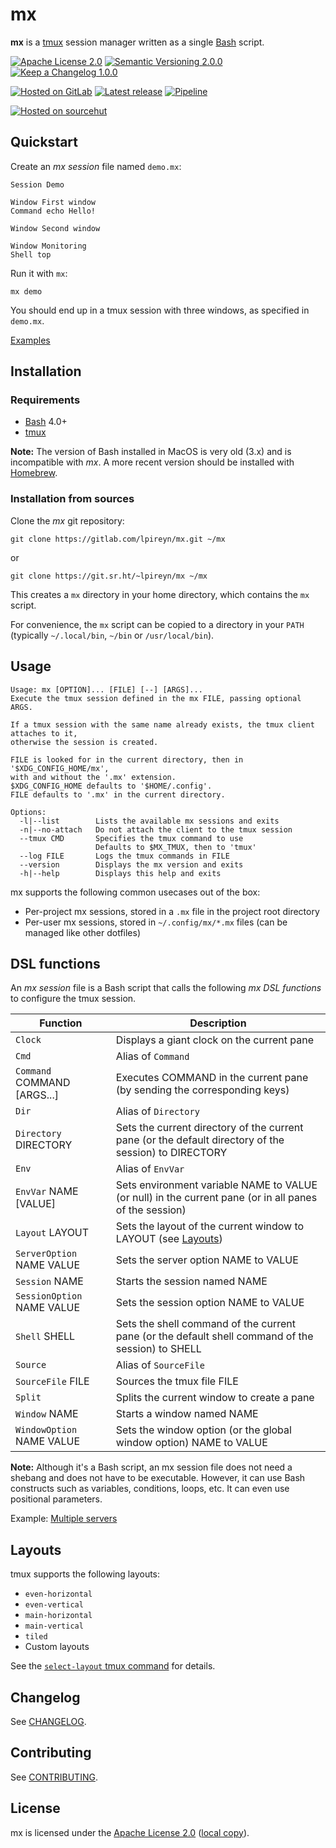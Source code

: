 # mx

**mx** is a [tmux](https://github.com/tmux/tmux) session manager written as a single [Bash](https://www.gnu.org/software/bash) script.

[![Apache License 2.0](https://img.shields.io/static/v1?label=License&message=Apache%20License%202.0&style=flat-square&color=informational&logo=apache)](https://www.apache.org/licenses/LICENSE-2.0)
[![Semantic Versioning 2.0.0](https://img.shields.io/static/v1?label=Semantic%20Versioning&message=2.0.0&style=flat-square&color=informational)](https://semver.org/spec/v2.0.0)
[![Keep a Changelog 1.0.0](https://img.shields.io/static/v1?label=Keep%20a%20Changelog&message=1.0.0&style=flat-square&color=informational)](https://keepachangelog.com/en/1.0.0)

[![Hosted on GitLab](https://img.shields.io/static/v1?label=Hosted%20on&message=GitLab&style=flat-square&color=informational&logo=gitlab)](https://gitlab.com/lpireyn/mx)
[![Latest release](https://img.shields.io/gitlab/v/release/lpireyn/mx?label=Latest%20release&message=GitLab&style=flat-square&color=informational&logo=gitlab)](https://gitlab.com/lpireyn/mx/-/releases/)
[![Pipeline](https://img.shields.io/gitlab/pipeline/lpireyn/mx/main?label=Pipeline&style=flat-square&logo=gitlab)](https://gitlab.com/lpireyn/mx/-/commits/main)

[![Hosted on sourcehut](https://img.shields.io/static/v1?label=Hosted%20on&message=sourcehut&style=flat-square&color=informational)](https://git.sr.ht/~lpireyn/mx)

## Quickstart

Create an *mx session* file named `demo.mx`:

``` shell
Session Demo

Window First window
Command echo Hello!

Window Second window

Window Monitoring
Shell top
```

Run it with `mx`:

``` shell
mx demo
```

You should end up in a tmux session with three windows, as specified in `demo.mx`.

[Examples](examples)

## Installation

### Requirements

- [Bash](https://www.gnu.org/software/bash/) 4.0+
- [tmux](https://github.com/tmux/tmux)

**Note:**
The version of Bash installed in MacOS is very old (3.x) and is incompatible with *mx*.
A more recent version should be installed with [Homebrew](https://brew.sh/).

### Installation from sources

Clone the *mx* git repository:

``` shell
git clone https://gitlab.com/lpireyn/mx.git ~/mx
```

or

``` shell
git clone https://git.sr.ht/~lpireyn/mx ~/mx
```

This creates a `mx` directory in your home directory, which contains the `mx` script.

For convenience, the `mx` script can be copied to a directory in your `PATH` (typically `~/.local/bin`, `~/bin` or `/usr/local/bin`).

## Usage

```
Usage: mx [OPTION]... [FILE] [--] [ARGS]...
Execute the tmux session defined in the mx FILE, passing optional ARGS.

If a tmux session with the same name already exists, the tmux client attaches to it,
otherwise the session is created.

FILE is looked for in the current directory, then in '$XDG_CONFIG_HOME/mx',
with and without the '.mx' extension.
$XDG_CONFIG_HOME defaults to '$HOME/.config'.
FILE defaults to '.mx' in the current directory.

Options:
  -l|--list        Lists the available mx sessions and exits
  -n|--no-attach   Do not attach the client to the tmux session
  --tmux CMD       Specifies the tmux command to use
                   Defaults to $MX_TMUX, then to 'tmux'
  --log FILE       Logs the tmux commands in FILE
  --version        Displays the mx version and exits
  -h|--help        Displays this help and exits
```

mx supports the following common usecases out of the box:

- Per-project mx sessions, stored in a `.mx` file in the project root directory
- Per-user mx sessions, stored in `~/.config/mx/*.mx` files (can be managed like other dotfiles)

## DSL functions

An *mx session* file is a Bash script that calls the following *mx DSL functions* to configure the tmux session.

| Function                    | Description                                                                                            |
|-----------------------------|--------------------------------------------------------------------------------------------------------|
| `Clock`                     | Displays a giant clock on the current pane                                                             |
| `Cmd`                       | Alias of `Command`                                                                                     |
| `Command` COMMAND [ARGS...] | Executes COMMAND in the current pane (by sending the corresponding keys)                               |
| `Dir`                       | Alias of `Directory`                                                                                   |
| `Directory` DIRECTORY       | Sets the current directory of the current pane (or the default directory of the session) to DIRECTORY  |
| `Env`                       | Alias of `EnvVar`                                                                                      |
| `EnvVar` NAME [VALUE]       | Sets environment variable NAME to VALUE (or null) in the current pane (or in all panes of the session) |
| `Layout` LAYOUT             | Sets the layout of the current window to LAYOUT (see [Layouts](#layouts))                              |
| `ServerOption` NAME VALUE   | Sets the server option NAME to VALUE                                                                   |
| `Session` NAME              | Starts the session named NAME                                                                          |
| `SessionOption` NAME VALUE  | Sets the session option NAME to VALUE                                                                  |
| `Shell` SHELL               | Sets the shell command of the current pane (or the default shell command of the session) to SHELL      |
| `Source`                    | Alias of `SourceFile`                                                                                  |
| `SourceFile` FILE           | Sources the tmux file FILE                                                                             |
| `Split`                     | Splits the current window to create a pane                                                             |
| `Window` NAME               | Starts a window named NAME                                                                             |
| `WindowOption` NAME VALUE   | Sets the window option (or the global window option) NAME to VALUE                                     |

**Note:**
Although it's a Bash script, an mx session file does not need a shebang and does not have to be executable.
However, it can use Bash constructs such as variables, conditions, loops, etc.
It can even use positional parameters.

Example: [Multiple servers](examples/multiple-servers.mx)

## Layouts

tmux supports the following layouts:

- `even-horizontal`
- `even-vertical`
- `main-horizontal`
- `main-vertical`
- `tiled`
- Custom layouts

See the [`select-layout` tmux command](http://man.openbsd.org/OpenBSD-current/man1/tmux.1#select-layout) for details.

## Changelog

See [CHANGELOG](CHANGELOG.md).

## Contributing

See [CONTRIBUTING](CONTRIBUTING.md).

## License

mx is licensed under the [Apache License 2.0](https://www.apache.org/licenses/LICENSE-2.0) ([local copy](LICENSE)).
